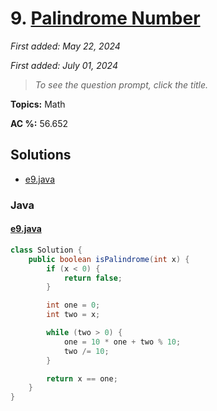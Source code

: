 # 9. [Palindrome Number](<https://leetcode.com/problems/palindrome-number>)

*First added: May 22, 2024*

*First added: July 01, 2024*


> *To see the question prompt, click the title.*

**Topics:** Math

**AC %:** 56.652


## Solutions

- [e9.java](<../my-submissions/e9.java>)
### Java
#### [e9.java](<../my-submissions/e9.java>)
```Java
class Solution {
    public boolean isPalindrome(int x) {
        if (x < 0) {
            return false;
        }

        int one = 0;
        int two = x;

        while (two > 0) {
            one = 10 * one + two % 10;
            two /= 10;
        }

        return x == one;
    }
}
```

